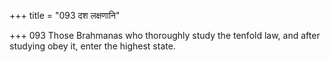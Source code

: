 +++
title = "093 दश लक्षणानि"

+++
093	Those Brahmanas who thoroughly study the tenfold law, and after studying obey it, enter the highest state.